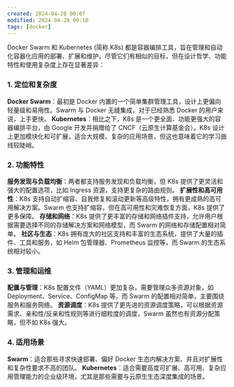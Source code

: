 ```yaml
---
created: 2024-04-28 00:07
modified: 2024-04-28 00:10
tags: [docker]
---
```


Docker Swarm 和 Kubernetes (简称 K8s) 都是容器编排工具，旨在管理和自动化容器化应用的部署、扩展和维护。尽管它们有相似的目标，但在设计哲学、功能特性和使用复杂度上存在显著差异：

### 1. 定位和复杂度

**Docker Swarm**：最初是 Docker 内置的一个简单集群管理工具，设计上更偏向轻量级和易用性。Swarm 与 Docker 无缝集成，对于已经熟悉 Docker 的用户来说，上手更快。
**Kubernetes**：相比之下，K8s 是一个更全面、功能更强大的容器编排平台，由 Google 开发并捐赠给了 CNCF（云原生计算基金会）。K8s 设计上更加模块化和可扩展，适合大规模、复杂的应用场景，但这也意味着它的学习曲线较陡峭。

### 2. 功能特性

**服务发现与负载均衡**：两者都支持服务发现和负载均衡，但 K8s 提供了更灵活和强大的配置选项，比如 Ingress 资源，支持更复杂的路由规则。
**扩展性和高可用性**：K8s 支持自动扩缩容、自我修复和滚动更新等高级特性，拥有更成熟的高可用解决方案。Swarm 也支持扩缩容，但在高可用性和灾难恢复方面，K8s 提供了更多保障。
**存储和网络**：K8s 提供了更丰富的存储和网络插件支持，允许用户根据需要选择不同的存储解决方案和网络模型，而 Swarm 的网络和存储配置相对简单。
**社区与生态**：K8s 拥有庞大的社区支持和丰富的生态系统，提供了大量的插件、工具和服务，如 Helm 包管理器、Prometheus 监控等，而 Swarm 的生态系统相对较小。

### 3. 管理和运维

**配置与管理**：K8s 配置文件（YAML）更加复杂，需要管理众多资源对象，如 Deployment、Service、ConfigMap 等，而 Swarm 的配置相对简单，主要围绕服务和服务网络。
**资源调度**：K8s 提供了更先进的资源调度策略，可以根据资源需求、亲和性/反亲和性规则等进行细粒度的调度，Swarm 虽然也有资源分配策略，但不如 K8s 强大。

### 4. 适用场景

**Swarm**：适合那些寻求快速部署、偏好 Docker 生态内解决方案、并且对扩展性和复杂性要求不高的团队。
**Kubernetes**：适合需要高度可扩展、高可用、复杂应用管理能力的企业级环境，尤其是那些需要与云原生生态深度集成的场景。
